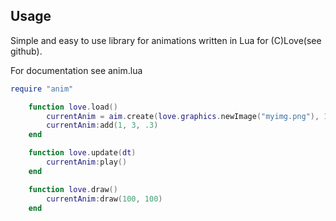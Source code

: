 Usage
-------

Simple and easy to use library for animations 
written in Lua for (C)Love(see github).

For documentation see anim.lua

```lua
require "anim"

    function love.load() 
        currentAnim = aim.create(love.graphics.newImage("myimg.png"), 16, 16)
        currentAnim:add(1, 3, .3)
    end

    function love.update(dt)
        currentAnim:play()
    end

    function love.draw()
        currentAnim:draw(100, 100)
    end

```
